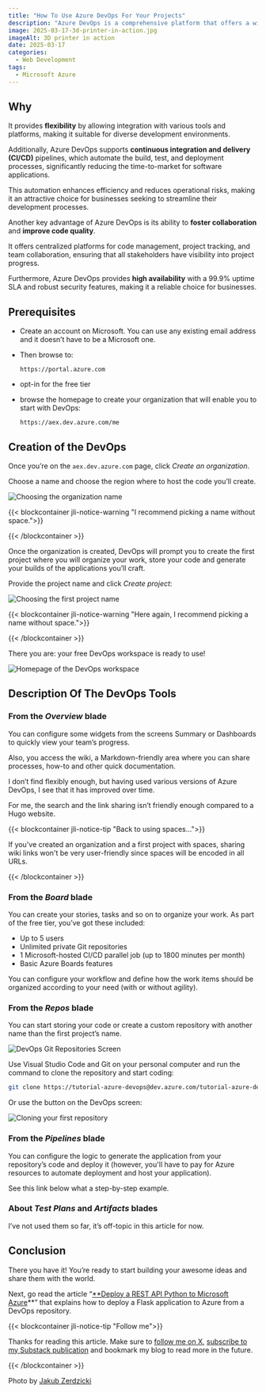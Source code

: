 ```yaml
---
title: "How To Use Azure DevOps For Your Projects"
description: "Azure DevOps is a comprehensive platform that offers a wide range of benefits for software development and deployment."
image: 2025-03-17-3d-printer-in-action.jpg
imageAlt: 3D printer in action
date: 2025-03-17
categories:
  - Web Development
tags:
  - Microsoft Azure
---
```


## Why

It provides **flexibility** by allowing integration with various tools and platforms, making it suitable for diverse development environments.

Additionally, Azure DevOps supports **continuous integration and delivery (CI/CD)** pipelines, which automate the build, test, and deployment processes, significantly reducing the time-to-market for software applications.

This automation enhances efficiency and reduces operational risks, making it an attractive choice for businesses seeking to streamline their development processes.

Another key advantage of Azure DevOps is its ability to **foster collaboration** and **improve code quality**.

It offers centralized platforms for code management, project tracking, and team collaboration, ensuring that all stakeholders have visibility into project progress.

Furthermore, Azure DevOps provides **high availability** with a 99.9% uptime SLA and robust security features, making it a reliable choice for businesses.

## Prerequisites

- Create an account on Microsoft. You can use any existing email address and it doesn’t have to be a Microsoft one.
- Then browse to:

  ```plaintext
  https://portal.azure.com
  ```

- opt-in for the free tier
- browse the homepage to create your organization that will enable you to start with DevOps:

  ```plaintext
  https://aex.dev.azure.com/me
  ```

## Creation of the DevOps

Once you’re on the `aex.dev.azure.com` page, click _Create an organization_.

Choose a name and choose the region where to host the code you’ll create.

![Choosing the organization name](1-choosing-the-organization-name.png)

{{< blockcontainer jli-notice-warning "I recommend picking a name without space.">}}

{{< /blockcontainer >}}

Once the organization is created, DevOps will prompt you to create the first project where you will organize your work, store your code and generate your builds of the applications you’ll craft.

Provide the project name and click _Create project_:

![Choosing the first project name](2-choosing-the-first-project-name.png)

{{< blockcontainer jli-notice-warning "Here again, I recommend picking a name without space.">}}

{{< /blockcontainer >}}

There you are: your free DevOps workspace is ready to use!

![Homepage of the DevOps workspace](3-homepage-of-devops-workspace.png)

## Description Of The DevOps Tools

### From the _Overview_ blade

You can configure some widgets from the screens Summary or Dashboards to quickly view your team’s progress.

Also, you access the wiki, a Markdown-friendly area where you can share processes, how-to and other quick documentation.

I don’t find flexibly enough, but having used various versions of Azure DevOps, I see that it has improved over time.

For me, the search and the link sharing isn’t friendly enough compared to a Hugo website.

{{< blockcontainer jli-notice-tip "Back to using spaces...">}}

If you've created an organization and a first project with spaces, sharing wiki links won't be very user-friendly since spaces will be encoded in all URLs.

{{< /blockcontainer >}}

### From the _Board_ blade

You can create your stories, tasks and so on to organize your work. As part of the free tier, you’ve got these included:

- Up to 5 users
- Unlimited private Git repositories
- 1 Microsoft-hosted CI/CD parallel job (up to 1800 minutes per month)
- Basic Azure Boards features

You can configure your workflow and define how the work items should be organized according to your need (with or without agility).

### From the _Repos_ blade

You can start storing your code or create a custom repository with another name than the first project’s name.

![DevOps Git Repositories Screen](4-the-devops-git-repositories.png)

Use Visual Studio Code and Git on your personal computer and run the command to clone the repository and start coding:

```bash
git clone https://tutorial-azure-devops@dev.azure.com/tutorial-azure-devops/my-tutorial-azure-devops/_git/my-tutorial-azure-devops
```

Or use the button on the DevOps screen:

![Cloning your first repository](5-cloning-your-first-repository.png)

### From the _Pipelines_ blade

You can configure the logic to generate the application from your repository’s code and deploy it (however, you'll have to pay for Azure resources to automate deployment and host your application).

See this link below what a step-by-step example.

### About _Test Plans_ and _Artifacts_ blades

I’ve not used them so far, it’s off-topic in this article for now.

## Conclusion

There you have it! You’re ready to start building your awesome ideas and share them with the world.

Next, go read the article “[\*\*Deploy a REST API Python to Microsoft Azure](../../2024-07/deploy-a-rest-api-python-to-azure/index.md)\*\*” that explains how to deploy a Flask application to Azure from a DevOps repository.

{{< blockcontainer jli-notice-tip "Follow me">}}

Thanks for reading this article. Make sure to [follow me on X](https://x.com/LitzlerJeremie), [subscribe to my Substack publication](https://iamjeremie.substack.com/) and bookmark my blog to read more in the future.

{{< /blockcontainer >}}

Photo by [Jakub Zerdzicki](https://www.pexels.com/photo/close-up-of-a-3d-printer-extruding-orange-plastic-31137405/)
